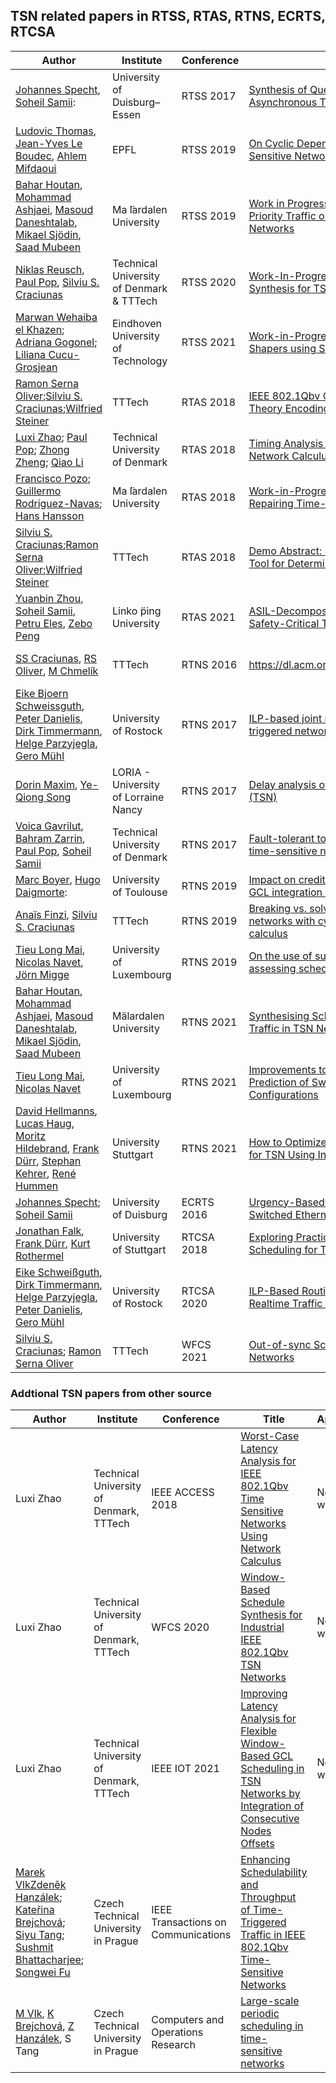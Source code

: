 ## TSN related papers in RTSS, RTAS, RTNS, ECRTS, RTCSA

| Author                                                       | Institute                                | Conference | Title                                                        | Approach       | Standard                   | Jitter                             | Interleaving |
| ------------------------------------------------------------ | ---------------------------------------- | ---------- | ------------------------------------------------------------ | -------------- | -------------------------- | ---------------------------------- | ------------ |
| [Johannes Specht](https://dblp.org/pid/185/1668.html), [Soheil Samii](https://dblp.org/pid/40/1354.html): | University of Duisburg–Essen             | RTSS 2017  | [Synthesis of Queue and Priority Assignment for Asynchronous Traffic Shaping in Switched Ethernet](https://ieeexplore.ieee.org/stamp/stamp.jsp?arnumber=8277291&casa_token=aS-02J_4Wr0AAAAA:gXQlH2LBzofxTX9jdEq3P2OgRv9CfnwiDglvksp_nXH0mpoT6S0DL8MPVWoquAX8irNlBYNa) |                | 802.1Qcr                   |                                    |              |
| [Ludovic Thomas](https://dblp.org/pid/228/7856.html), [Jean-Yves Le Boudec](https://dblp.org/pid/l/JYLeBoudec.html), [Ahlem Mifdaoui](https://dblp.org/pid/09/105.html) | EPFL                                     | RTSS 2019  | [On Cyclic Dependencies and Regulators in Time-Sensitive Networks](https://ieeexplore.ieee.org/stamp/stamp.jsp?tp=&arnumber=9052126) |                | 802.1Qcr                   |                                    |              |
| [Bahar Houtan](https://dblp.org/pid/262/6852.html), [Mohammad Ashjaei](https://dblp.org/pid/135/0986.html), [Masoud Daneshtalab](https://dblp.org/pid/53/771.html), [Mikael Sjödin](https://dblp.org/pid/37/6301.html), [Saad Mubeen](https://dblp.org/pid/80/8239.html) | Ma ̈lardalen University                   | RTSS 2019  | [Work in Progress: Investigating the Effects of High Priority Traffic on the Best Effort Traffic in TSN Networks](https://ieeexplore.ieee.org/stamp/stamp.jsp?tp=&arnumber=9052124) |                | 802.1Qbv                   | -                                  |              |
| [Niklas Reusch](https://dblp.org/pid/268/2455.html), [Paul Pop](https://dblp.org/pid/32/2105.html), [Silviu S. Craciunas](https://dblp.org/pid/82/4882.html) | Technical University of Denmark & TTTech | RTSS 2020  | [Work-In-Progress: Safe and Secure Configuration Synthesis for TSN using Constraint Programming](https://ieeexplore.ieee.org/stamp/stamp.jsp?arnumber=9355570&casa_token=tgisV1LkEoAAAAAA:0_fL6wsD2JVG2FjcUn7uh0fem0Eub7z-9fXIIukSCr33-SWfQBYDeOsApvdgKd8-LleQ-7yw) |                | 802.1Qbv 802.1CB           |                                    |              |
| [Marwan Wehaiba el Khazen](https://ieeexplore.ieee.org/author/37088766929); [Adriana Gogonel](https://ieeexplore.ieee.org/author/37074694400); [Liliana Cucu-Grosjean](https://ieeexplore.ieee.org/author/38273432200) | Eindhoven University of Technology       | RTSS 2021  | [Work-in-Progress: Analysis of TSN Time-aware Shapers using Schedule Abstraction Graphs](https://ieeexplore.ieee.org/stamp/stamp.jsp?tp=&arnumber=9622376) | No time window | 802.1Qbv                   | No jitter (traffic is no periodic) | ❎            |
| [Ramon Serna Oliver](https://ieeexplore.ieee.org/author/37087250913);[Silviu S. Craciunas](https://ieeexplore.ieee.org/author/37402923200);[Wilfried Steiner](https://ieeexplore.ieee.org/author/37275474200) | TTTech                                   | RTAS 2018  | [IEEE 802.1Qbv Gate Control List Synthesis Using Array Theory Encoding](https://ieeexplore.ieee.org/stamp/stamp.jsp?tp=&arnumber=8430062) | Window-based   | 802.1Qbv                   | Bounded jitter as output           | ✅            |
| [Luxi Zhao](https://ieeexplore.ieee.org/author/38025278100); [Paul Pop](https://ieeexplore.ieee.org/author/37278880300); [Zhong Zheng](https://ieeexplore.ieee.org/author/37085363890); [Qiao Li](https://ieeexplore.ieee.org/author/37932887800) | Technical University of Denmark          | RTAS 2018  | [Timing Analysis of AVB Traffic in TSN Networks Using Network Calculus](https://ieeexplore.ieee.org/stamp/stamp.jsp?tp=&arnumber=8430063) | No time window | 802.1Qbv                   |                                    |              |
| [Francisco Pozo](https://ieeexplore.ieee.org/author/37085504282); [Guillermo Rodriguez-Navas](https://ieeexplore.ieee.org/author/38277717400); [Hans Hansson](https://ieeexplore.ieee.org/author/37267198400) | Ma ̈lardalen University                   | RTAS 2018  | [Work-in-Progress: A Hot-Patching Protocol for Repairing Time-Triggered Network Schedules](https://ieeexplore.ieee.org/stamp/stamp.jsp?tp=&arnumber=8430069) |                | -                          |                                    |              |
| [Silviu S. Craciunas](https://ieeexplore.ieee.org/author/37402923200);[Ramon Serna Oliver](https://ieeexplore.ieee.org/author/37087250913);[Wilfried Steiner](https://ieeexplore.ieee.org/author/37275474200) | TTTech                                   | RTAS 2018  | [Demo Abstract: Slate XNS--An Online Management Tool for Deterministic TSN Networks](https://ieeexplore.ieee.org/stamp/stamp.jsp?tp=&arnumber=8430074) |                | 802.1Qbv                   |                                    |              |
| [Yuanbin Zhou](https://dblp.org/pid/233/8108.html), [Soheil Samii](https://dblp.org/pid/40/1354.html), [Petru Eles](https://dblp.org/pid/e/PetruEles.html), [Zebo Peng](https://dblp.org/pid/p/ZeboPeng.html) | Linko ̈ping University                    | RTAS 2021  | [ASIL-Decomposition Based Routing and Scheduling in Safety-Critical Time-Sensitive Networking](https://ieeexplore.ieee.org/stamp/stamp.jsp?arnumber=9470440&casa_token=-u06ryM-g1kAAAAA:Epg8rkq6WU_H2ugM1XqeBi5kBnL1mSSLJzEhFdhItiB9jFAMq78NWVG9w9wuIAwnoP2asbWi) | Frame-based    | 802.1Qbv                   |                                    |              |
| [SS Craciunas](https://scholar.google.com/citations?user=Z0-uh2EAAAAJ&hl=en&oi=sra), [RS Oliver](https://scholar.google.com/citations?user=rJrVPm8AAAAJ&hl=en&oi=sra), [M Chmelík](https://scholar.google.com/citations?user=WkoLK4EAAAAJ&hl=en&oi=sra) | TTTech                                   | RTNS 2016  | https://dl.acm.org/doi/pdf/10.1145/2997465.2997470           | Frame-based    | 802.1Qbv                   | Zero jitter as output              | ✅            |
| [Eike Bjoern Schweissguth](https://dblp.org/pid/156/8064.html), [Peter Danielis](https://dblp.org/pid/69/2386.html), [Dirk Timmermann](https://dblp.org/pid/31/178.html), [Helge Parzyjegla](https://dblp.org/pid/54/1302.html), [Gero Mühl](https://dblp.org/pid/17/6562.html) | University of Rostock                    | RTNS 2017  | [ILP-based joint routing and scheduling for time-triggered networks](https://dl.acm.org/doi/pdf/10.1145/3139258.3139289?casa_token=RfXCSV_16bgAAAAA:ErHwYiCRp7DrH3JiSQX6_kOtmb62FqrfWiS4HeirDZvLog3tq9aiyc_GYcRnezpAOE8WBICdT25u) | Frame-based    | 802.1Qbv                   | Zero jitter as output              | ❎            |
| [Dorin Maxim](https://dblp.org/pid/121/2633.html), [Ye-Qiong Song](https://dblp.org/pid/29/6814.html) | LORIA - University of Lorraine Nancy     | RTNS 2017  | [Delay analysis of AVB traffic in time-sensitive networks (TSN)](https://dl.acm.org/doi/pdf/10.1145/3139258.3139283?casa_token=YcEYUhrlYBkAAAAA:Dh5mLPkuPyDUC6lR43sbrkAgFNiyvo9Zzthq61orDqkRyaj_aKoPtlA5koAok2P1BZGmYAjCJIx7) |                | 802.1Qav                   |                                    |              |
| [Voica Gavrilut](https://dblp.org/pid/189/7361.html), [Bahram Zarrin](https://dblp.org/pid/159/9399.html), [Paul Pop](https://dblp.org/pid/32/2105.html), [Soheil Samii](https://dblp.org/pid/40/1354.html) | Technical University of Denmark          | RTNS 2017  | [Fault-tolerant topology and routing synthesis for IEEE time-sensitive networking](https://dl.acm.org/doi/pdf/10.1145/3139258.3139284) |                | 802.1Qcr                   |                                    |              |
| [Marc Boyer](https://dblp.org/pid/75/853.html), [Hugo Daigmorte](https://dblp.org/pid/187/8358.html): | University of Toulouse                   | RTNS 2019  | [Impact on credit freeze before gate closing in CBS and GCL integration into TSN](https://dl.acm.org/doi/pdf/10.1145/3356401.3356412?casa_token=va4YPkQXHXkAAAAA:0lOevl_lwBOPPfwY6zcnRgPvH8v4JVcwcOZgZOMZlqRKj5AOYF3Y71XPTuq61-wJtDyjfDMIGLpt) |                | 802.1Qav                   |                                    |              |
| [Anaïs Finzi](https://dblp.org/pid/203/8566.html), [Silviu S. Craciunas](https://dblp.org/pid/82/4882.html) | TTTech                                   | RTNS 2019  | [Breaking vs. solving: analysis and routing of real-time networks with cyclic dependencies using network calculus](https://dl.acm.org/doi/pdf/10.1145/3356401.3356418?casa_token=YMZxq2HtWnUAAAAA:h5QkxchF_XBlrFvoYvyc5yirCs6IbXdbbKiPCt2lTKsA_nR9dZIWwYzsG3PmaGNF32rQ8sCncNC8) |                | 802.1Qav                   |                                    |              |
| [Tieu Long Mai](https://dblp.org/pid/244/8750.html), [Nicolas Navet](https://dblp.org/pid/57/4628.html), [Jörn Migge](https://dblp.org/pid/94/3667.html) | University of Luxembourg                 | RTNS 2019  | [On the use of supervised machine learning for assessing schedulability: application to ethernet TSN](https://dl.acm.org/doi/pdf/10.1145/3356401.3356409?casa_token=Znf18_2WXcMAAAAA:Hkl_9eBZmWhqwMadOUXE8fQIqIx9GCtQs1h6bWxGmpiG-eqviYImIcIK3lajzYrTH4ReXIz2XNsS) |                | 802.1Qbv 802.1Qbu 802.1Qav |                                    |              |
| [Bahar Houtan](https://dblp.org/pid/262/6852.html), [Mohammad Ashjaei](https://dblp.org/pid/135/0986.html), [Masoud Daneshtalab](https://dblp.org/pid/53/771.html), [Mikael Sjödin](https://dblp.org/pid/37/6301.html), [Saad Mubeen](https://dblp.org/pid/80/8239.html) | Mälardalen University                    | RTNS 2021  | [Synthesising Schedules to Improve QoS of Best-effort Traffic in TSN Networks](http://www.es.mdh.se/pdf_publications/6159.pdf) | Per-frame      | 802.1Qbv                   | Zero jitter as output              | ✅            |
| [Tieu Long Mai](https://dblp.org/pid/244/8750.html), [Nicolas Navet](https://dblp.org/pid/57/4628.html) | University of Luxembourg                 | RTNS 2021  | [Improvements to Deep-Learning-based Feasibility Prediction of Switched Ethernet Network Configurations](https://orbilu.uni.lu/bitstream/10993/46241/1/Improve_graph_neural_network.pdf) |                | 802.1Qbv 802.1Qbu 802.1Qav |                                    |              |
| [David Hellmanns](https://dblp.org/pid/194/1497.html), [Lucas Haug](https://dblp.org/pid/297/7727.html), [Moritz Hildebrand](https://dblp.org/pid/297/8133.html), [Frank Dürr](https://dblp.org/pid/20/6521.html), [Stephan Kehrer](https://dblp.org/pid/141/5550.html), [René Hummen](https://dblp.org/pid/98/7880.html) | University Stuttgart                     | RTNS 2021  | [How to Optimize Joint Routing and Scheduling Models for TSN Using Integer Linear Programming](https://www2.informatik.uni-stuttgart.de/bibliothek/ftp/ncstrl.ustuttgart_fi/INPROC-2021-01/INPROC-2021-01.pdf) | Per-frame      | 802.1Qbv                   | Zero jitter as output              | ❎            |
| [Johannes Specht](https://ieeexplore.ieee.org/author/37085862987); [Soheil Samii](https://ieeexplore.ieee.org/author/37845810900) | University of Duisburg                   | ECRTS 2016 | [Urgency-Based Scheduler for Time-Sensitive Switched Ethernet Networks](https://ieeexplore.ieee.org/stamp/stamp.jsp?tp=&arnumber=7557870) |                | 802.1Qcr                   |                                    |              |
| [Jonathan Falk](https://dblp.org/pid/233/1947.html), [Frank Dürr](https://dblp.org/pid/20/6521.html), [Kurt Rothermel](https://dblp.org/pid/r/KurtRothermel.html) | University of Stuttgart                  | RTCSA 2018 | [Exploring Practical Limitations of Joint Routing and Scheduling for TSN with ILP](https://ieeexplore.ieee.org/stamp/stamp.jsp?arnumber=8607243&casa_token=ynpoxBcgvFgAAAAA:na1WepOT9xvsfq_ZhUGKTakW6Uq65ZkAFG-tGVl3B5ZKVg1xEzXgYv2yfxjiHC-c2cW6qfE8) | Per-frame      | 802.1Qbv                   | Zero jitter as output              | ❎            |
| [Eike Schweißguth](https://dblp.org/pid/156/8064.html), [Dirk Timmermann](https://dblp.org/pid/31/178.html), [Helge Parzyjegla](https://dblp.org/pid/54/1302.html), [Peter Danielis](https://dblp.org/pid/69/2386.html), [Gero Mühl](https://dblp.org/pid/17/6562.html) | University of Rostock                    | RTCSA 2020 | [ILP-Based Routing and Scheduling of Multicast Realtime Traffic in Time-Sensitive Networks](https://ieeexplore.ieee.org/stamp/stamp.jsp?arnumber=9203662&casa_token=vuhKuWFB-5sAAAAA:FBdBVQgf5PP7otfBJ6zFZZ9kknGJ2xZkNpl1ipBAhk3MUUin2kKJOjD3JMAha6EZ6XgnsX7c) | Per-frame      | 802.1Qbv                   | Zero jitter as output              | ❎            |
| [Silviu S. Craciunas](https://ieeexplore.ieee.org/author/37402923200); [Ramon Serna Oliver](https://ieeexplore.ieee.org/author/37683890900) | TTTech                                   | WFCS 2021  | [Out-of-sync Schedule Robustness for Time-sensitive Networks](https://ieeexplore.ieee.org/stamp/stamp.jsp?tp=&arnumber=9483602) | Per-frame      | 802.1Qbv                   | Zero jitter as output              | ✅            |

### Addtional TSN papers from other source

| Author                                                       | Institute                               | Conference                          | Title                                                        | Approach       | Standard | Jitter                                                   | Interleaving |
| ------------------------------------------------------------ | --------------------------------------- | ----------------------------------- | ------------------------------------------------------------ | -------------- | -------- | -------------------------------------------------------- | ------------ |
| Luxi Zhao                                                    | Technical University of Denmark, TTTech | IEEE ACCESS 2018                    | [Worst-Case Latency Analysis for IEEE 802.1Qbv Time Sensitive Networks Using Network Calculus](https://ieeexplore.ieee.org/stamp/stamp.jsp?tp=&arnumber=8418352) | No time window | Qbv      | Bounded jitter as output (bounded by worst-case latency) | ✅            |
| Luxi Zhao                                                    | Technical University of Denmark, TTTech | WFCS 2020                           | [Window-Based Schedule Synthesis for Industrial IEEE 802.1Qbv TSN Networks](http://cs.uni-salzburg.at/~scraciunas/pdf/conferences/reusch_wfcs20.pdf) | No time window | Qbv      | Bounded jitter as output (bounded by worst-case latency) | ❎            |
| Luxi Zhao                                                    | Technical University of Denmark, TTTech | IEEE IOT 2021                       | [Improving Latency Analysis for Flexible Window-Based GCL Scheduling in TSN Networks by Integration of Consecutive Nodes Offsets](https://ieeexplore.ieee.org/stamp/stamp.jsp?arnumber=9229123) | No time window | Qbv      | Bounded jitter as output (bounded by worst-case latency) |              |
| [Marek Vlk](https://ieeexplore.ieee.org/author/37086213370)[Zdeněk Hanzálek](https://ieeexplore.ieee.org/author/37284758900); [Kateřina Brejchová](https://ieeexplore.ieee.org/author/37088555762); [Siyu Tang](https://ieeexplore.ieee.org/author/37088556475); [Sushmit Bhattacharjee](https://ieeexplore.ieee.org/author/37088482495); [Songwei Fu](https://ieeexplore.ieee.org/author/37088557776) | Czech Technical University in Prague    | IEEE Transactions on Communications | [Enhancing Schedulability and Throughput of Time-Triggered Traffic in IEEE 802.1Qbv Time-Sensitive Networks](https://ieeexplore.ieee.org/stamp/stamp.jsp?tp=&arnumber=9157984) |                |          |                                                          |              |
| [M Vlk](https://scholar.google.com/citations?user=MYOYs5oAAAAJ&hl=en&oi=sra), [K Brejchová](https://scholar.google.com/citations?user=L6UGqpIAAAAJ&hl=en&oi=sra), [Z Hanzálek](https://scholar.google.com/citations?user=OgEJfGgAAAAJ&hl=en&oi=sra), S Tang | Czech Technical University in Prague    | Computers and Operations Research   | [Large-scale periodic scheduling in time-sensitive networks](https://reader.elsevier.com/reader/sd/pii/S0305054821002549?token=7B7B66E61DB026B7D82D9C2B43832904B7D8FE90493FDCD741B060FEA19F6A47EF7FA8666D97C19DD2D76BCBA03B27D3&originRegion=us-east-1&originCreation=20220425171034) |                |          |                                                          |              |

